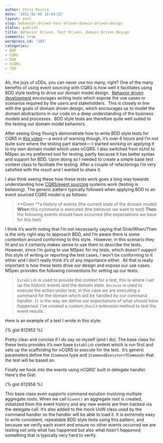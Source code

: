 ```yaml
---
author: Chris Nicola
date: '2011-02-05 16:54:52'
layout: post
slug: behavior-driven-test-driven-domain-driven-design
status: publish
title: Behavior Driven, Test Driven, Domain Driven Design
comments: true
wordpress_id: '293'
categories:
- BDD
- CQRS
- DDD
- nCQRS
- TDD
---
```


Ah, the joys of xDDs, you can never use too many, right? One of the many
benefits of using event sourcing with CQRS is how well it facilitates using BDD
style testing to drive our domain model design.  [Behavior driven development][1] 
encourages writing tests which expose the use cases or scenarios required by
the users and stakeholders.  This is closely in line with the goals of domain
driven design, which encourages us to model the domain abstractions in our code
on a deep understanding of the business models and processes.  BDD style tests
are therefore quite well suited to the testing our domain model behaviors.

<!--more-->

After seeing Greg Young’s demonstrate how to write BDD style tests for CQRS in
[this video][2]—-a word of warning though, it’s over 6 hours and I’m not quite
sure where the testing part started—-I started working on applying it to my
own domain model which uses nCQRS. I also switched from nUnit to MSpec as my
preferred tool for testing, partly because it has better syntax and support for
BDD. Upon doing so I needed to create a simple base test context class to
facilitate the testing. After a couple of refactorings I’m very satisfied with
the result and I wanted to share it. 

I also think seeing these how these tests work goes a long way towards
understanding how [CQRS/event sourcing][3] systems work (testing is believing).
The generic pattern typically followed when applying BDD to an event sourced
CQRS model is as follows: 

> **Given **a history of events (the current state of the domain model)
> **When** this command is executed (the behavior we want to test) **Then** the
> following events should have occurred (the expectations we have for this
> test)

I think it’s worth noting that I’m not necessarily saying that Give/When/Then
is the only right way to approach BDD, and I’m aware there is some contention
around conforming to this style.  However, in this scenario they fit and so it
certainly makes sense to use them to describe the tests. However, since I’m
going to use MSpec for my tests, which doesn’t support this style of writing or
reporting the test cases, I won’t be conforming to it either and I don’t really
think it’s of any importance either.  All that is really important is how these
tests drive our design and expose our use cases. MSpec provides the following
conventions for setting up our tests: 

> `Establish` is used to provide the context for a test, this is where I set up
> the historic events and the domain state. `Because` is used to execute the
> action under test, in this case we are executing a command for the domain
> which will be handled by our command handler. `It` is the way we define our
> expectations of what _should have happened_. I’ve created a custom `Should`
> extension method to test the event results.

Here is an example of a test I wrote in this style: 

{% gist 812952 %}

Pretty clear and concise if I do say so myself (and I do). The base class for these tests provides it’s own base `Establish` context which is run first and sets up the scaffolding for nCQRS to execute for the test.  It’s generic parameters define the `ICommand` type and `ICommandExecutor<TCommand>` that the test will be based on.  

Finally we hook into the events using nCQRS’ built in delegate handler. Here's the Gist: 

{% gist 812958 %}

This base class even supports command excution involving multiple aggregate
roots. When we call `Given()` an aggregate root is created, initialized from the
event history and any new events are then tracked via the delegate call. It’s
also added to the mock UoW class used by the command handler so the handler
will be able to load it. It is extremely easy to write consistent, repeatable
BDD style tests using this pattern, and because we verify each event and ensure
no other events occurred we are testing not only what has happened but also
what _hasn’t happened_, something that is typically very hard to verify.

   [1]: http://en.wikipedia.org/wiki/Behavior_Driven_Development
   [2]: http://cqrsinfo.com/video/
   [3]: http://lucisferre.net/2010/11/05/a-brief-introduction-to-cqrs/

